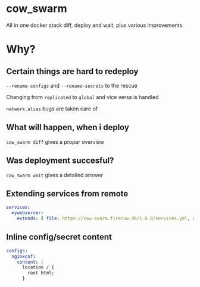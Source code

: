 # cow_swarm

All in one docker stack diff, deploy and wait, plus various improvements

# Why?

## Certain things are hard to redeploy 

`--rename-configs` and `--rename-secrets` to the rescue

Changing from `replicated` to `global` and vice versa is handled

`network.alias` bugs are taken care of

## What will happen, when i deploy
`cow_swarm diff` gives a proper overview

## Was deployment succesful?
`cow_swarm wait` gives a detailed answer

## Extending services from remote

```yml
services:
  mywebserver:
    extends: { file: https://cow-swarm.firecow.dk/1.0.0/services.yml, service: nginx }
```

## Inline config/secret content

```yml
configs:
  nginxcnf:
    content: |
      location / {
        root html;
      }
```